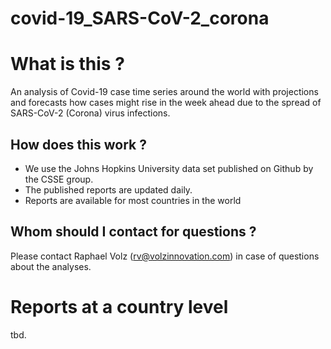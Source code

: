 # covid-19_SARS-CoV-2_corona

# What is this ?
An analysis of Covid-19 case time series around the world with projections and forecasts how cases might rise in the week ahead due to the spread of SARS-CoV-2 (Corona) virus infections.

## How does this work ?

* We use the Johns Hopkins University data set published on Github by the CSSE group.
* The published reports are updated daily.
* Reports are available for most countries in the world

## Whom should I contact for questions ?

Please contact Raphael Volz (rv@volzinnovation.com) in case of questions about the analyses.

# Reports at a country level

tbd.
